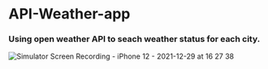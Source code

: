 # API-Weather-app

<h3>Using open weather API to seach weather status for each city.</h3>

![Simulator Screen Recording - iPhone 12 - 2021-12-29 at 16 27 38](https://user-images.githubusercontent.com/82161055/147637714-89cd7c31-f9c3-435e-8cb5-1c18ae2f552d.gif)
